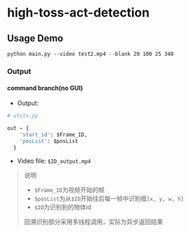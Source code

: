 <!--
 * @Author: 范国藩
 * @Date: 2021-07-17 23:29:12
 * @Description: 
-->
# high-toss-act-detection

## Usage Demo

```
python main.py --video test2.mp4 --blank 20 100 25 340
```

### Output

#### command branch(no GUI)

- Output:

```python
# utils.py

out = {
    'start_id': $Frame_ID, 
    'posList': $posList
  }
```

- Video file: `$ID_output.mp4`

> 说明
> - `$Frame_ID`为视频开始的帧
> - `$posList`为从`$ID`开始往后每一帧中识别框`[x, y, w, h]`
> - `$ID`为识别到的物体id
>
> 回溯识别部分采用多线程调用，实际为异步返回结果
